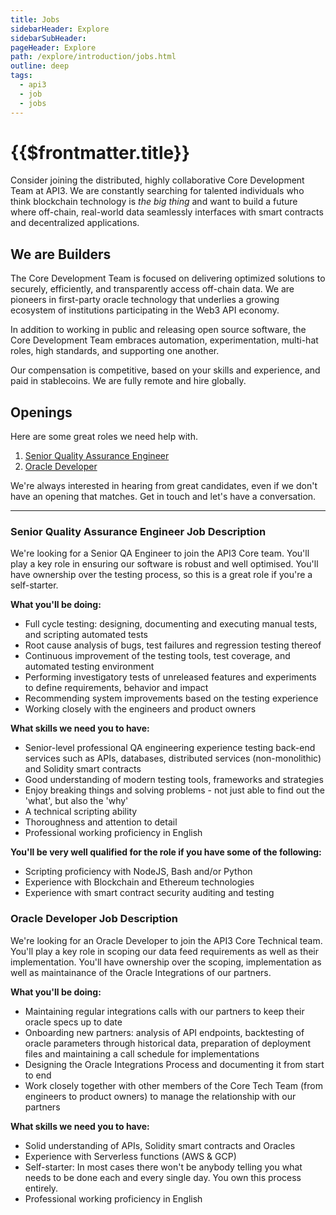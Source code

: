 ```yaml
---
title: Jobs
sidebarHeader: Explore
sidebarSubHeader:
pageHeader: Explore
path: /explore/introduction/jobs.html
outline: deep
tags:
  - api3
  - job
  - jobs
---
```


<PageHeader/>

# {{$frontmatter.title}}

Consider joining the distributed, highly collaborative Core Development Team at
API3. We are constantly searching for talented individuals who think blockchain
technology is _the big thing_ and want to build a future where off-chain,
real-world data seamlessly interfaces with smart contracts and decentralized
applications.

## We are Builders

The Core Development Team is focused on delivering optimized solutions to
securely, efficiently, and transparently access off-chain data. We are pioneers
in first-party oracle technology that underlies a growing ecosystem of
institutions participating in the Web3 API economy.

In addition to working in public and releasing open source software, the Core
Development Team embraces automation, experimentation, multi-hat roles, high
standards, and supporting one another.

Our compensation is competitive, based on your skills and experience, and paid
in stablecoins. We are fully remote and hire globally.

## Openings

<!-- prettier-ignore-->
Here are some great roles we need help with.

1. [Senior Quality Assurance Engineer](./jobs.md#senior-quality-assurance-engineer-job-description)
2. [Oracle Developer](./jobs.md#oracle-developer-job-description)

We're always interested in hearing from great candidates, even if we don't have
an opening that matches. Get in touch and let's have a conversation.

<JobsEmailAddress/>

<hr/>

### Senior Quality Assurance Engineer Job Description

We're looking for a Senior QA Engineer to join the API3 Core team. You'll play a
key role in ensuring our software is robust and well optimised. You'll have
ownership over the testing process, so this is a great role if you're a
self-starter.

**What you'll be doing:**

- Full cycle testing: designing, documenting and executing manual tests, and
  scripting automated tests
- Root cause analysis of bugs, test failures and regression testing thereof
- Continuous improvement of the testing tools, test coverage, and automated
  testing environment
- Performing investigatory tests of unreleased features and experiments to
  define requirements, behavior and impact
- Recommending system improvements based on the testing experience
- Working closely with the engineers and product owners

**What skills we need you to have:**

- Senior-level professional QA engineering experience testing back-end services
  such as APIs, databases, distributed services (non-monolithic) and Solidity
  smart contracts
- Good understanding of modern testing tools, frameworks and strategies
- Enjoy breaking things and solving problems - not just able to find out the
  'what', but also the 'why'
- A technical scripting ability
- Thoroughness and attention to detail
- Professional working proficiency in English

**You'll be very well qualified for the role if you have some of the
following:**

- Scripting proficiency with NodeJS, Bash and/or Python
- Experience with Blockchain and Ethereum technologies
- Experience with smart contract security auditing and testing

### Oracle Developer Job Description

We're looking for an Oracle Developer to join the API3 Core Technical team.
You'll play a key role in scoping our data feed requirements as well as their
implementation. You'll have ownership over the scoping, implementation as well
as maintainance of the Oracle Integrations of our partners.

**What you'll be doing:**

- Maintaining regular integrations calls with our partners to keep their oracle
  specs up to date
- Onboarding new partners: analysis of API endpoints, backtesting of oracle
  parameters through historical data, preparation of deployment files and
  maintaining a call schedule for implementations
- Designing the Oracle Integrations Process and documenting it from start to end
- Work closely together with other members of the Core Tech Team (from engineers
  to product owners) to manage the relationship with our partners

**What skills we need you to have:**

- Solid understanding of APIs, Solidity smart contracts and Oracles
- Experience with Serverless functions (AWS & GCP)
- Self-starter: In most cases there won't be anybody telling you what needs to
  be done each and every single day. You own this process entirely.
- Professional working proficiency in English

<JobsEmailAddress/>
